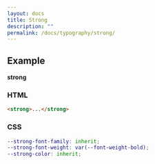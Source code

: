 ```yaml
---
layout: docs
title: Strong
description: ""
permalink: /docs/typography/strong/
---
```


## Example

<p><strong>strong</strong></p>

### HTML

```html
<strong>...</strong>
```

### CSS

```scss
--strong-font-family: inherit;
--strong-font-weight: var(--font-weight-bold);
--strong-color: inherit;
```
